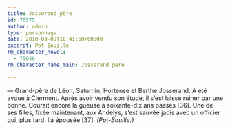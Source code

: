 ```yaml
---
title: Josserand père
id: 76575
author: admin
type: personnage
date: 2010-03-09T10:41:50+00:00
excerpt: Pot-Bouille
rm_character_novel:
  - 75940
rm_character_name_main: Josserand père

---
```

— Grand-père de Léon, Saturnin, Hortense et Berthe Josserand. A été avoué à Clermont. Après avoir vendu son étude, il s&rsquo;est laissé ruiner par une bonne. Courait encore la gueuse à soixante-dix ans passés [36]. Une de ses filles, fixée maintenant, aux Andelys, s&rsquo;est sauvée jadis avec un officier qui, plus tard, l&rsquo;a épousée [37]. _(Pot-Bouille.)_